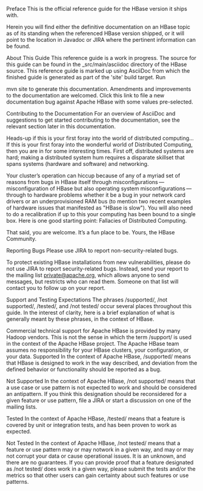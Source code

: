 Preface
This is the official reference guide for the HBase version it ships with.

Herein you will find either the definitive documentation on an HBase topic as of its standing when the referenced HBase version shipped, or it will point to the location in Javadoc or JIRA where the pertinent information can be found.

About This Guide
This reference guide is a work in progress. The source for this guide can be found in the _src/main/asciidoc directory of the HBase source. This reference guide is marked up using AsciiDoc from which the finished guide is generated as part of the 'site' build target. Run

mvn site
to generate this documentation. Amendments and improvements to the documentation are welcomed. Click this link to file a new documentation bug against Apache HBase with some values pre-selected.

Contributing to the Documentation
For an overview of AsciiDoc and suggestions to get started contributing to the documentation, see the relevant section later in this documentation.

Heads-up if this is your first foray into the world of distributed computing…​
If this is your first foray into the wonderful world of Distributed Computing, then you are in for some interesting times. First off, distributed systems are hard; making a distributed system hum requires a disparate skillset that spans systems (hardware and software) and networking.

Your cluster’s operation can hiccup because of any of a myriad set of reasons from bugs in HBase itself through misconfigurations — misconfiguration of HBase but also operating system misconfigurations — through to hardware problems whether it be a bug in your network card drivers or an underprovisioned RAM bus (to mention two recent examples of hardware issues that manifested as "HBase is slow"). You will also need to do a recalibration if up to this your computing has been bound to a single box. Here is one good starting point: Fallacies of Distributed Computing.

That said, you are welcome.
It’s a fun place to be.
Yours, the HBase Community.

Reporting Bugs
Please use JIRA to report non-security-related bugs.

To protect existing HBase installations from new vulnerabilities, please do not use JIRA to report security-related bugs. Instead, send your report to the mailing list private@apache.org, which allows anyone to send messages, but restricts who can read them. Someone on that list will contact you to follow up on your report.

Support and Testing Expectations
The phrases /supported/, /not supported/, /tested/, and /not tested/ occur several places throughout this guide. In the interest of clarity, here is a brief explanation of what is generally meant by these phrases, in the context of HBase.

Commercial technical support for Apache HBase is provided by many Hadoop vendors. This is not the sense in which the term /support/ is used in the context of the Apache HBase project. The Apache HBase team assumes no responsibility for your HBase clusters, your configuration, or your data.
Supported
In the context of Apache HBase, /supported/ means that HBase is designed to work in the way described, and deviation from the defined behavior or functionality should be reported as a bug.

Not Supported
In the context of Apache HBase, /not supported/ means that a use case or use pattern is not expected to work and should be considered an antipattern. If you think this designation should be reconsidered for a given feature or use pattern, file a JIRA or start a discussion on one of the mailing lists.

Tested
In the context of Apache HBase, /tested/ means that a feature is covered by unit or integration tests, and has been proven to work as expected.

Not Tested
In the context of Apache HBase, /not tested/ means that a feature or use pattern may or may notwork in a given way, and may or may not corrupt your data or cause operational issues. It is an unknown, and there are no guarantees. If you can provide proof that a feature designated as /not tested/ does work in a given way, please submit the tests and/or the metrics so that other users can gain certainty about such features or use patterns.